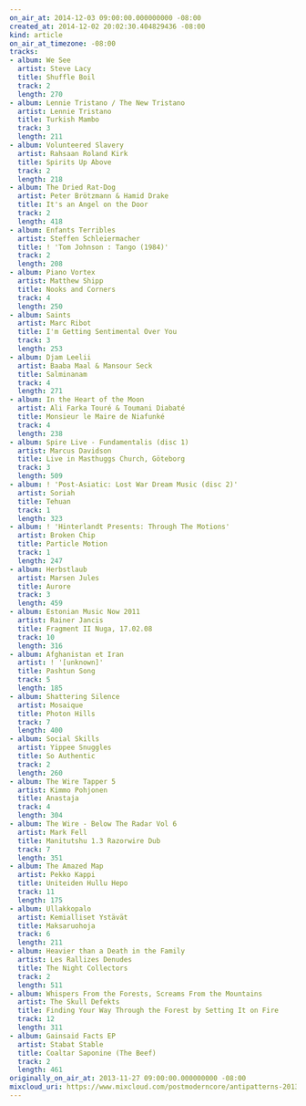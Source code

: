 ```yaml
---
on_air_at: 2014-12-03 09:00:00.000000000 -08:00
created_at: 2014-12-02 20:02:30.404829436 -08:00
kind: article
on_air_at_timezone: -08:00
tracks:
- album: We See
  artist: Steve Lacy
  title: Shuffle Boil
  track: 2
  length: 270
- album: Lennie Tristano / The New Tristano
  artist: Lennie Tristano
  title: Turkish Mambo
  track: 3
  length: 211
- album: Volunteered Slavery
  artist: Rahsaan Roland Kirk
  title: Spirits Up Above
  track: 2
  length: 218
- album: The Dried Rat-Dog
  artist: Peter Brötzmann & Hamid Drake
  title: It's an Angel on the Door
  track: 2
  length: 418
- album: Enfants Terribles
  artist: Steffen Schleiermacher
  title: ! 'Tom Johnson : Tango (1984)'
  track: 2
  length: 208
- album: Piano Vortex
  artist: Matthew Shipp
  title: Nooks and Corners
  track: 4
  length: 250
- album: Saints
  artist: Marc Ribot
  title: I'm Getting Sentimental Over You
  track: 3
  length: 253
- album: Djam Leelii
  artist: Baaba Maal & Mansour Seck
  title: Salminanam
  track: 4
  length: 271
- album: In the Heart of the Moon
  artist: Ali Farka Touré & Toumani Diabaté
  title: Monsieur le Maire de Niafunké
  track: 4
  length: 238
- album: Spire Live - Fundamentalis (disc 1)
  artist: Marcus Davidson
  title: Live in Masthuggs Church, Göteborg
  track: 3
  length: 509
- album: ! 'Post-Asiatic: Lost War Dream Music (disc 2)'
  artist: Soriah
  title: Tehuan
  track: 1
  length: 323
- album: ! 'Hinterlandt Presents: Through The Motions'
  artist: Broken Chip
  title: Particle Motion
  track: 1
  length: 247
- album: Herbstlaub
  artist: Marsen Jules
  title: Aurore
  track: 3
  length: 459
- album: Estonian Music Now 2011
  artist: Rainer Jancis
  title: Fragment II Nuga, 17.02.08
  track: 10
  length: 316
- album: Afghanistan et Iran
  artist: ! '[unknown]'
  title: Pashtun Song
  track: 5
  length: 185
- album: Shattering Silence
  artist: Mosaique
  title: Photon Hills
  track: 7
  length: 400
- album: Social Skills
  artist: Yippee Snuggles
  title: So Authentic
  track: 2
  length: 260
- album: The Wire Tapper 5
  artist: Kimmo Pohjonen
  title: Anastaja
  track: 4
  length: 304
- album: The Wire - Below The Radar Vol 6
  artist: Mark Fell
  title: Manitutshu 1.3 Razorwire Dub
  track: 7
  length: 351
- album: The Amazed Map
  artist: Pekko Kappi
  title: Uniteiden Hullu Hepo
  track: 11
  length: 175
- album: Ullakkopalo
  artist: Kemialliset Ystävät
  title: Maksaruohoja
  track: 6
  length: 211
- album: Heavier than a Death in the Family
  artist: Les Rallizes Denudes
  title: The Night Collectors
  track: 2
  length: 511
- album: Whispers From the Forests, Screams From the Mountains
  artist: The Skull Defekts
  title: Finding Your Way Through the Forest by Setting It on Fire
  track: 12
  length: 311
- album: Gainsaid Facts EP
  artist: Stabat Stable
  title: Coaltar Saponine (The Beef)
  track: 2
  length: 461
originally_on_air_at: 2013-11-27 09:00:00.000000000 -08:00
mixcloud_uri: https://www.mixcloud.com/postmoderncore/antipatterns-2013-11-27/
---
```

